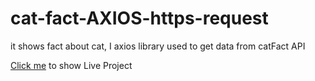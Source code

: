 # cat-fact-AXIOS-https-request
it shows fact about cat, I axios library used to get data from catFact API
<p><a href="https://amitkys.github.io/cat-fact-AXIOS-https-request/">Click me</a> to show Live Project</p>
